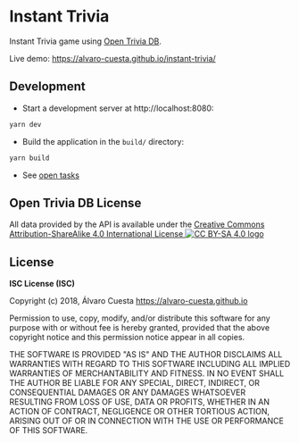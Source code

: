 # Instant Trivia

Instant Trivia game using [Open Trivia DB](https://opentdb.com).

Live demo: https://alvaro-cuesta.github.io/instant-trivia/

## Development

- Start a development server at http://localhost:8080:

```sh
yarn dev
```

- Build the application in the `build/` directory:

```sh
yarn build
```

- See [open tasks](TODO.md)

## Open Trivia DB License

All data provided by the API is available under the [Creative Commons Attribution-ShareAlike 4.0
International License ![CC BY-SA 4.0 logo](https://licensebuttons.net/l/by-sa/4.0/80x15.png)](https://creativecommons.org/licenses/by-sa/4.0/)

## License

**ISC License (ISC)**

Copyright (c) 2018, Álvaro Cuesta <https://alvaro-cuesta.github.io>

Permission to use, copy, modify, and/or distribute this software for any purpose with or without fee is hereby granted, provided that the above copyright notice and this permission notice appear in all copies.

THE SOFTWARE IS PROVIDED "AS IS" AND THE AUTHOR DISCLAIMS ALL WARRANTIES WITH REGARD TO THIS SOFTWARE INCLUDING ALL IMPLIED WARRANTIES OF MERCHANTABILITY AND FITNESS. IN NO EVENT SHALL THE AUTHOR BE LIABLE FOR ANY SPECIAL, DIRECT, INDIRECT, OR CONSEQUENTIAL DAMAGES OR ANY DAMAGES WHATSOEVER RESULTING FROM LOSS OF USE, DATA OR PROFITS, WHETHER IN AN ACTION OF CONTRACT, NEGLIGENCE OR OTHER TORTIOUS ACTION, ARISING OUT OF OR IN CONNECTION WITH THE USE OR PERFORMANCE OF THIS SOFTWARE.
